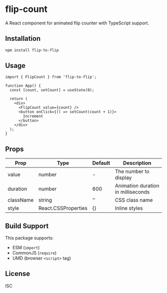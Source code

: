 # flip-count

A React component for animated flip counter with TypeScript support.

## Installation

```bash
npm install flip-to-flip
```

## Usage

```tsx
import { FlipCount } from 'flip-to-flip';

function App() {
  const [count, setCount] = useState(0);
  
  return (
    <div>
      <FlipCount value={count} />
      <button onClick={() => setCount(count + 1)}>
        Increment
      </button>
    </div>
  );
}
```

## Props

| Prop | Type | Default | Description |
|------|------|---------|-------------|
| value | number | - | The number to display |
| duration | number | 600 | Animation duration in milliseconds |
| className | string | '' | CSS class name |
| style | React.CSSProperties | {} | Inline styles |

## Build Support

This package supports:
- ESM (`import`)
- CommonJS (`require`)
- UMD (browser `<script>` tag)

## License

ISC